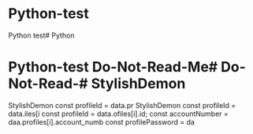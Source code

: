 # Python-test
Python test# Python
# Python-test Do-Not-Read-Me# Do-Not-Read-# StylishDemon
StylishDemon        const profileId = data.pr
StylishDemon        const profileId = data.iles[i        const profileId = data.ofiles[i].id;
        const accountNumber = daa.profiles[i].account_numb
        const profilePassword = da
